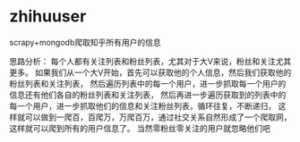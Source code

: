 # zhihuuser
scrapy+mongodb爬取知乎所有用户的信息

思路分析：
每个人都有关注列表和粉丝列表，尤其对于大V来说，粉丝和关注尤其更多。
如果我们从一个大V开始，首先可以获取他的个人信息，然后我们获取他的粉丝列表和关注列表，
然后遍历列表中的每一个用户，进一步抓取每一个用户的信息还有他们各自的粉丝列表和关注列表，
然后再进一步遍历获取到的列表中的每一个用户，进一步抓取他们的信息和关注粉丝列表，循环往复，不断递归，
这样就可以做到一爬百，百爬万，万爬百万，通过社交关系自然形成了一个爬取网，这样就可以爬到所有的用户信息了。
当然零粉丝零关注的用户就忽略他们吧
